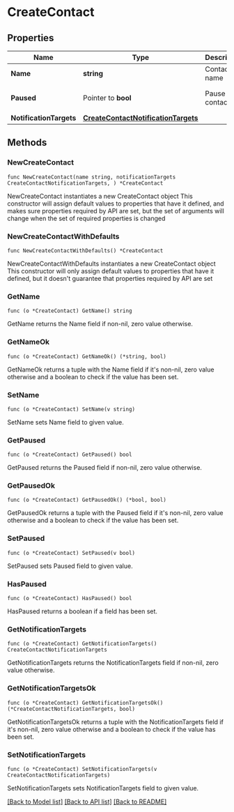# CreateContact

## Properties

Name | Type | Description | Notes
------------ | ------------- | ------------- | -------------
**Name** | **string** | Contact name | 
**Paused** | Pointer to **bool** | Pause contact | [optional] [default to false]
**NotificationTargets** | [**CreateContactNotificationTargets**](CreateContactNotificationTargets.md) |  | 

## Methods

### NewCreateContact

`func NewCreateContact(name string, notificationTargets CreateContactNotificationTargets, ) *CreateContact`

NewCreateContact instantiates a new CreateContact object
This constructor will assign default values to properties that have it defined,
and makes sure properties required by API are set, but the set of arguments
will change when the set of required properties is changed

### NewCreateContactWithDefaults

`func NewCreateContactWithDefaults() *CreateContact`

NewCreateContactWithDefaults instantiates a new CreateContact object
This constructor will only assign default values to properties that have it defined,
but it doesn't guarantee that properties required by API are set

### GetName

`func (o *CreateContact) GetName() string`

GetName returns the Name field if non-nil, zero value otherwise.

### GetNameOk

`func (o *CreateContact) GetNameOk() (*string, bool)`

GetNameOk returns a tuple with the Name field if it's non-nil, zero value otherwise
and a boolean to check if the value has been set.

### SetName

`func (o *CreateContact) SetName(v string)`

SetName sets Name field to given value.


### GetPaused

`func (o *CreateContact) GetPaused() bool`

GetPaused returns the Paused field if non-nil, zero value otherwise.

### GetPausedOk

`func (o *CreateContact) GetPausedOk() (*bool, bool)`

GetPausedOk returns a tuple with the Paused field if it's non-nil, zero value otherwise
and a boolean to check if the value has been set.

### SetPaused

`func (o *CreateContact) SetPaused(v bool)`

SetPaused sets Paused field to given value.

### HasPaused

`func (o *CreateContact) HasPaused() bool`

HasPaused returns a boolean if a field has been set.

### GetNotificationTargets

`func (o *CreateContact) GetNotificationTargets() CreateContactNotificationTargets`

GetNotificationTargets returns the NotificationTargets field if non-nil, zero value otherwise.

### GetNotificationTargetsOk

`func (o *CreateContact) GetNotificationTargetsOk() (*CreateContactNotificationTargets, bool)`

GetNotificationTargetsOk returns a tuple with the NotificationTargets field if it's non-nil, zero value otherwise
and a boolean to check if the value has been set.

### SetNotificationTargets

`func (o *CreateContact) SetNotificationTargets(v CreateContactNotificationTargets)`

SetNotificationTargets sets NotificationTargets field to given value.



[[Back to Model list]](../README.md#documentation-for-models) [[Back to API list]](../README.md#documentation-for-api-endpoints) [[Back to README]](../README.md)


